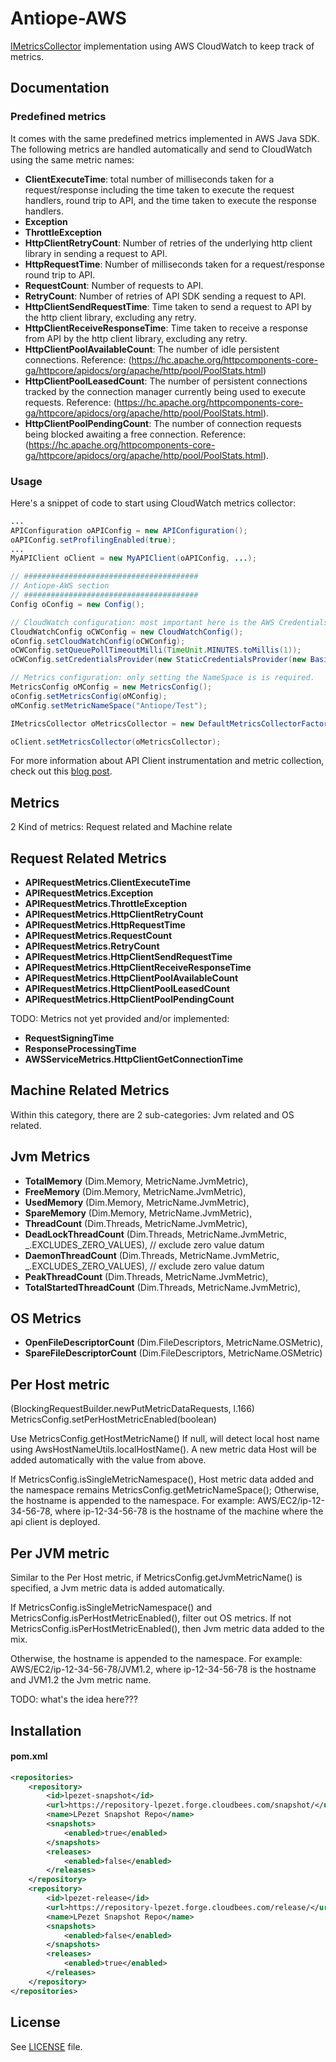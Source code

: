 Antiope-AWS
===========

[IMetricsCollector](https://github.com/lpezet/antiope/blob/master/antiope-core/src/main/java/com/github/lpezet/antiope/metrics/IMetricsCollector.java) implementation using AWS CloudWatch to keep track of metrics.


Documentation
-------------

### Predefined metrics

It comes with the same predefined metrics implemented in AWS Java SDK. The following metrics are handled automatically and send to CloudWatch using the same metric names:
* **ClientExecuteTime**: total number of milliseconds taken for a request/response including the time taken to execute the request handlers, round trip to API, and the time taken to execute the response handlers.
* **Exception**
* **ThrottleException**
* **HttpClientRetryCount**: Number of retries of the underlying http client library in sending a request to API.
* **HttpRequestTime**: Number of milliseconds taken for a request/response round trip to API.
* **RequestCount**: Number of requests to API.
* **RetryCount**: Number of retries of API SDK sending a request to API. 
* **HttpClientSendRequestTime**: Time taken to send a request to API by the http client library, excluding any retry.
* **HttpClientReceiveResponseTime**: Time taken to receive a response from API by the http client library, excluding any retry.
* **HttpClientPoolAvailableCount**: The number of idle persistent connections. Reference: (https://hc.apache.org/httpcomponents-core-ga/httpcore/apidocs/org/apache/http/pool/PoolStats.html)
* **HttpClientPoolLeasedCount**: The number of persistent connections tracked by the connection manager currently being used to execute requests. Reference: (https://hc.apache.org/httpcomponents-core-ga/httpcore/apidocs/org/apache/http/pool/PoolStats.html).
* **HttpClientPoolPendingCount**: The number of connection requests being blocked awaiting a free connection. Reference: (https://hc.apache.org/httpcomponents-core-ga/httpcore/apidocs/org/apache/http/pool/PoolStats.html).

### Usage

Here's a snippet of code to start using CloudWatch metrics collector:
```java
...
APIConfiguration oAPIConfig = new APIConfiguration();
oAPIConfig.setProfilingEnabled(true);
...
MyAPIClient oClient = new MyAPIClient(oAPIConfig, ...);

// #######################################
// Antiope-AWS section
// #######################################
Config oConfig = new Config();

// CloudWatch configuration: most important here is the AWS Credentials.
CloudWatchConfig oCWConfig = new CloudWatchConfig();
oConfig.setCloudWatchConfig(oCWConfig);
oCWConfig.setQueuePollTimeoutMilli(TimeUnit.MINUTES.toMillis(1));
oCWConfig.setCredentialsProvider(new StaticCredentialsProvider(new BasicAWSCredentials("XXX", "XXX")));

// Metrics configuration: only setting the NameSpace is is required.
MetricsConfig oMConfig = new MetricsConfig();
oConfig.setMetricsConfig(oMConfig);
oMConfig.setMetricNameSpace("Antiope/Test");

IMetricsCollector oMetricsCollector = new DefaultMetricsCollectorFactory(oConfig).getInstance();

oClient.setMetricsCollector(oMetricsCollector);
```

For more information about API Client instrumentation and metric collection, check out this [blog post](TODO).

Metrics
-------

2 Kind of metrics: Request related and Machine relate

Request Related Metrics
-----------------------

* **APIRequestMetrics.ClientExecuteTime**
* **APIRequestMetrics.Exception**
* **APIRequestMetrics.ThrottleException**
* **APIRequestMetrics.HttpClientRetryCount**
* **APIRequestMetrics.HttpRequestTime**
* **APIRequestMetrics.RequestCount**
* **APIRequestMetrics.RetryCount**
* **APIRequestMetrics.HttpClientSendRequestTime**
* **APIRequestMetrics.HttpClientReceiveResponseTime**
* **APIRequestMetrics.HttpClientPoolAvailableCount**
* **APIRequestMetrics.HttpClientPoolLeasedCount**
* **APIRequestMetrics.HttpClientPoolPendingCount**

TODO: Metrics not yet provided and/or implemented:
* **RequestSigningTime**
* **ResponseProcessingTime**
* **AWSServiceMetrics.HttpClientGetConnectionTime**

Machine Related Metrics
-----------------------
Within this category, there are 2 sub-categories: Jvm related and OS related.

Jvm Metrics
-----------
* **TotalMemory** (Dim.Memory, MetricName.JvmMetric),
* **FreeMemory** (Dim.Memory, MetricName.JvmMetric),
* **UsedMemory** (Dim.Memory, MetricName.JvmMetric),
* **SpareMemory** (Dim.Memory, MetricName.JvmMetric),
* **ThreadCount** (Dim.Threads, MetricName.JvmMetric),
* **DeadLockThreadCount** (Dim.Threads, MetricName.JvmMetric, _.EXCLUDES_ZERO_VALUES),  // exclude zero value datum
* **DaemonThreadCount** (Dim.Threads, MetricName.JvmMetric, _.EXCLUDES_ZERO_VALUES),    // exclude zero value datum
* **PeakThreadCount** (Dim.Threads, MetricName.JvmMetric),
* **TotalStartedThreadCount** (Dim.Threads, MetricName.JvmMetric),

OS Metrics
----------

* **OpenFileDescriptorCount** (Dim.FileDescriptors, MetricName.OSMetric),
* **SpareFileDescriptorCount** (Dim.FileDescriptors, MetricName.OSMetric)

Per Host metric
---------------

(BlockingRequestBuilder.newPutMetricDataRequests, l.166)
MetricsConfig.setPerHostMetricEnabled(boolean)

Use MetricsConfig.getHostMetricName()
If null, will detect local host name using AwsHostNameUtils.localHostName().
A new metric data Host will be added automatically with the value from above.

If MetricsConfig.isSingleMetricNamespace(), Host metric data added and the namespace remains MetricsConfig.getMetricNameSpace();
Otherwise, the hostname is appended to the namespace. For example: AWS/EC2/ip-12-34-56-78, where ip-12-34-56-78 is the hostname of the machine where the api client is deployed.

Per JVM metric
--------------

Similar to the Per Host metric, if MetricsConfig.getJvmMetricName() is specified, a Jvm metric data is added automatically.

If MetricsConfig.isSingleMetricNamespace() and MetricsConfig.isPerHostMetricEnabled(), filter out OS metrics. If not MetricsConfig.isPerHostMetricEnabled(), then Jvm metric data added to the mix.

Otherwise, the hostname is appended to the namespace. 
For example: AWS/EC2/ip-12-34-56-78/JVM1.2, where ip-12-34-56-78 is the hostname and JVM1.2 the Jvm metric name.


TODO: what's the idea here???

Installation
------------

#### pom.xml

```xml
<repositories>
	<repository>
		<id>lpezet-snapshot</id>
		<url>https://repository-lpezet.forge.cloudbees.com/snapshot/</url>
		<name>LPezet Snapshot Repo</name>
		<snapshots>
			<enabled>true</enabled>
		</snapshots>
		<releases>
			<enabled>false</enabled>
		</releases>
	</repository>
	<repository>
		<id>lpezet-release</id>
		<url>https://repository-lpezet.forge.cloudbees.com/release/</url>
		<name>LPezet Snapshot Repo</name>
		<snapshots>
			<enabled>false</enabled>
		</snapshots>
		<releases>
			<enabled>true</enabled>
		</releases>
	</repository>
</repositories>
```

License
-------

See [LICENSE](src/main/resources/META-INF/LICENSE) file.
